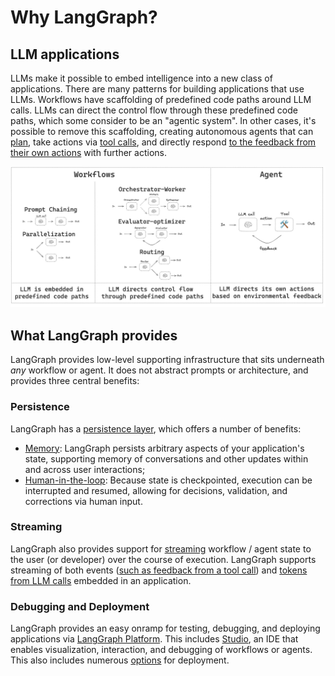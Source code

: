 # Why LangGraph?

## LLM applications

LLMs make it possible to embed intelligence into a new class of applications. There are many patterns for building applications that use LLMs. Workflows have scaffolding of predefined code paths around LLM calls. LLMs can direct the control flow through these predefined code paths, which some consider to be an "agentic system". In other cases, it's possible to remove this scaffolding, creating autonomous agents that can [plan](https://huyenchip.com/2025/01/07/agents.html), take actions via [tool calls](https://python.langchain.com/docs/concepts/tool_calling/), and directly respond [to the feedback from their own actions](https://research.google/blog/react-synergizing-reasoning-and-acting-in-language-models/) with further actions.

![Agent Workflow](img/agent_workflow.png)

## What LangGraph provides

LangGraph provides low-level supporting infrastructure that sits underneath *any* workflow or agent. It does not abstract prompts or architecture, and provides three central benefits:

### Persistence

LangGraph has a [persistence layer](https://langchain-ai.github.io/langgraph/concepts/persistence/), which offers a number of benefits:

- [Memory](https://langchain-ai.github.io/langgraph/concepts/memory/): LangGraph persists arbitrary aspects of your application's state, supporting memory of conversations and other updates within and across user interactions;
- [Human-in-the-loop](https://langchain-ai.github.io/langgraph/concepts/human_in_the_loop/): Because state is checkpointed, execution can be interrupted and resumed, allowing for decisions, validation, and corrections via human input.

### Streaming

LangGraph also provides support for [streaming](../how-tos/index.md#streaming) workflow / agent state to the user (or developer) over the course of execution. LangGraph supports streaming of both events ([such as feedback from a tool call](../how-tos/streaming.ipynb#updates)) and [tokens from LLM calls](../how-tos/streaming-tokens.ipynb) embedded in an application.

### Debugging and Deployment

LangGraph provides an easy onramp for testing, debugging, and deploying applications via [LangGraph Platform](https://langchain-ai.github.io/langgraph/concepts/langgraph_platform/). This includes [Studio](https://langchain-ai.github.io/langgraph/concepts/langgraph_studio/), an IDE that enables visualization, interaction, and debugging of workflows or agents. This also includes numerous [options](https://langchain-ai.github.io/langgraph/tutorials/deployment/) for deployment. 